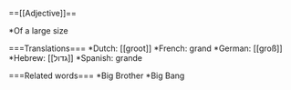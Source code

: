 ==[[Adjective]]==

*Of a large size

===Translations===
*Dutch: [[groot]]
*French: grand
*German: [[groß]]
*Hebrew: [[גדול]]
*Spanish: grande

===Related words===
*Big Brother
*Big Bang
